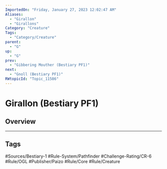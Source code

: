 ```yaml
---
ImportedOn: "Friday, January 27, 2023 12:02:47 AM"
Aliases:
  - "Girallon"
  - "Girallons"
Category: "Creature"
Tags:
  - "Category/Creature"
parent:
  - "G"
up:
  - "G"
prev:
  - "Gibbering Mouther (Bestiary PF1)"
next:
  - "Gnoll (Bestiary PF1)"
RWtopicId: "Topic_11586"
---
```

# Girallon (Bestiary PF1)
## Overview

---
## Tags
#Sources/Bestiary-1 #Rule-System/Pathfinder #Challenge-Rating/CR-6 #Rule/OGL #Publisher/Paizo #Rule/Core #Rule/Creature

